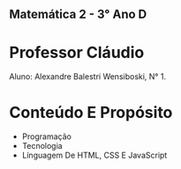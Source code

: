 ## Matemática 2 - 3° Ano D

# Professor Cláudio
Aluno: Alexandre Balestri Wensiboski, N° 1.

# Conteúdo E Propósito
- Programação
- Tecnologia
- Línguagem De HTML, CSS E JavaScript
